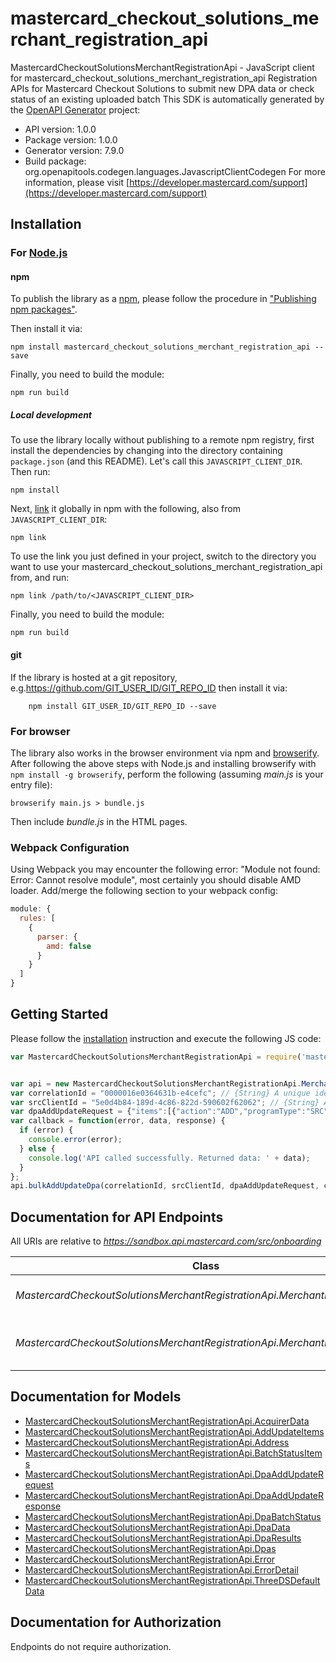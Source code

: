 # mastercard_checkout_solutions_merchant_registration_api

MastercardCheckoutSolutionsMerchantRegistrationApi - JavaScript client for mastercard_checkout_solutions_merchant_registration_api
Registration APIs for Mastercard Checkout Solutions to submit new DPA data or check status of an existing uploaded batch
This SDK is automatically generated by the [OpenAPI Generator](https://openapi-generator.tech) project:

- API version: 1.0.0
- Package version: 1.0.0
- Generator version: 7.9.0
- Build package: org.openapitools.codegen.languages.JavascriptClientCodegen
For more information, please visit [https://developer.mastercard.com/support](https://developer.mastercard.com/support)

## Installation

### For [Node.js](https://nodejs.org/)

#### npm

To publish the library as a [npm](https://www.npmjs.com/), please follow the procedure in ["Publishing npm packages"](https://docs.npmjs.com/getting-started/publishing-npm-packages).

Then install it via:

```shell
npm install mastercard_checkout_solutions_merchant_registration_api --save
```

Finally, you need to build the module:

```shell
npm run build
```

##### Local development

To use the library locally without publishing to a remote npm registry, first install the dependencies by changing into the directory containing `package.json` (and this README). Let's call this `JAVASCRIPT_CLIENT_DIR`. Then run:

```shell
npm install
```

Next, [link](https://docs.npmjs.com/cli/link) it globally in npm with the following, also from `JAVASCRIPT_CLIENT_DIR`:

```shell
npm link
```

To use the link you just defined in your project, switch to the directory you want to use your mastercard_checkout_solutions_merchant_registration_api from, and run:

```shell
npm link /path/to/<JAVASCRIPT_CLIENT_DIR>
```

Finally, you need to build the module:

```shell
npm run build
```

#### git

If the library is hosted at a git repository, e.g.https://github.com/GIT_USER_ID/GIT_REPO_ID
then install it via:

```shell
    npm install GIT_USER_ID/GIT_REPO_ID --save
```

### For browser

The library also works in the browser environment via npm and [browserify](http://browserify.org/). After following
the above steps with Node.js and installing browserify with `npm install -g browserify`,
perform the following (assuming *main.js* is your entry file):

```shell
browserify main.js > bundle.js
```

Then include *bundle.js* in the HTML pages.

### Webpack Configuration

Using Webpack you may encounter the following error: "Module not found: Error:
Cannot resolve module", most certainly you should disable AMD loader. Add/merge
the following section to your webpack config:

```javascript
module: {
  rules: [
    {
      parser: {
        amd: false
      }
    }
  ]
}
```

## Getting Started

Please follow the [installation](#installation) instruction and execute the following JS code:

```javascript
var MastercardCheckoutSolutionsMerchantRegistrationApi = require('mastercard_checkout_solutions_merchant_registration_api');


var api = new MastercardCheckoutSolutionsMerchantRegistrationApi.MerchantRegistrationApi()
var correlationId = "0000016e0364631b-e4cefc"; // {String} A unique identifier that correlates a series of two or more requests to a single session of activity. Mastercard Checkout Solutions (MCS) will return a new srcCorrelationId in each response by default, but Integrators may choose to populate previously used srcCorrelationIds in subsequent requests to correlate their activity under a single ID. This can be done by providing a Mastercard generated srcCorrelationId in the request, or by generating your own ID in the same format. SrcCorrelationId is used for tracking and troubleshooting purposes within Mastercard's ecosystem.
var srcClientId = "5e0d4b84-189d-4c86-822d-590602f62062"; // {String} A unique identifier assigned by Mastercard during onboarding which signifies the responsible party Integrating to Mastercard Checkout Solutions (MCS).
var dpaAddUpdateRequest = {"items":[{"action":"ADD","programType":"SRC","programName":"myShop*pay","dpas":[{"srcDpaId":"src_dpa_56068","dpaData":{"dpaAddress":{"name":"Ecom Online Store","line1":"100 Avenue Lane Street","line2":"Address line 2","line3":"Address line 3","city":"Metropolis","state":"MH","countryCode":"US","zip":"41321"},"dpaName":"Ecom Holdings Online Inc","dpaLogoUri":"https://example.com/ecom-online-ltd/images/ecom-logo.png","dpaUri":"https://example.com/ecom-online-ltd/basket.html","dpaPresentationName":"FieldTestDpa01_update12"},"debitTokenRequested":false,"merchantCategoryCodes":["0020"],"threeDSDefaultdata":{"defaultAcquirerBin":"A123456","defaultAcquirerMerchantId":"M123456","defaultMerchantCountryCode":"US"},"acquirerData":[{"acquirerIca":"12345","acquirerBin":"112233","acquirerMerchantId":"MC1234567891234"},{"acquirerIca":"23432","acquirerBin":"876543","acquirerMerchantId":"X32123564A4"}]}]}]}; // {DpaAddUpdateRequest} DPA asynchronous/bulk Registration Request
var callback = function(error, data, response) {
  if (error) {
    console.error(error);
  } else {
    console.log('API called successfully. Returned data: ' + data);
  }
};
api.bulkAddUpdateDpa(correlationId, srcClientId, dpaAddUpdateRequest, callback);

```

## Documentation for API Endpoints

All URIs are relative to *https://sandbox.api.mastercard.com/src/onboarding*

Class | Method | HTTP request | Description
------------ | ------------- | ------------- | -------------
*MastercardCheckoutSolutionsMerchantRegistrationApi.MerchantRegistrationApi* | [**bulkAddUpdateDpa**](docs/MerchantRegistrationApi.md#bulkAddUpdateDpa) | **POST** /srci/{src-client-id}/dpas/batch | Asynchronous - DPA bulk Add/Update/Delete
*MastercardCheckoutSolutionsMerchantRegistrationApi.MerchantRegistrationApi* | [**getDpaBatchStatus**](docs/MerchantRegistrationApi.md#getDpaBatchStatus) | **GET** /srci/{src-client-id}/dpas/batch/status/{batch-id} | Get status of the DPA Add/Update async (batch) job by Batch ID.


## Documentation for Models

 - [MastercardCheckoutSolutionsMerchantRegistrationApi.AcquirerData](docs/AcquirerData.md)
 - [MastercardCheckoutSolutionsMerchantRegistrationApi.AddUpdateItems](docs/AddUpdateItems.md)
 - [MastercardCheckoutSolutionsMerchantRegistrationApi.Address](docs/Address.md)
 - [MastercardCheckoutSolutionsMerchantRegistrationApi.BatchStatusItems](docs/BatchStatusItems.md)
 - [MastercardCheckoutSolutionsMerchantRegistrationApi.DpaAddUpdateRequest](docs/DpaAddUpdateRequest.md)
 - [MastercardCheckoutSolutionsMerchantRegistrationApi.DpaAddUpdateResponse](docs/DpaAddUpdateResponse.md)
 - [MastercardCheckoutSolutionsMerchantRegistrationApi.DpaBatchStatus](docs/DpaBatchStatus.md)
 - [MastercardCheckoutSolutionsMerchantRegistrationApi.DpaData](docs/DpaData.md)
 - [MastercardCheckoutSolutionsMerchantRegistrationApi.DpaResults](docs/DpaResults.md)
 - [MastercardCheckoutSolutionsMerchantRegistrationApi.Dpas](docs/Dpas.md)
 - [MastercardCheckoutSolutionsMerchantRegistrationApi.Error](docs/Error.md)
 - [MastercardCheckoutSolutionsMerchantRegistrationApi.ErrorDetail](docs/ErrorDetail.md)
 - [MastercardCheckoutSolutionsMerchantRegistrationApi.ThreeDSDefaultData](docs/ThreeDSDefaultData.md)


## Documentation for Authorization

Endpoints do not require authorization.

